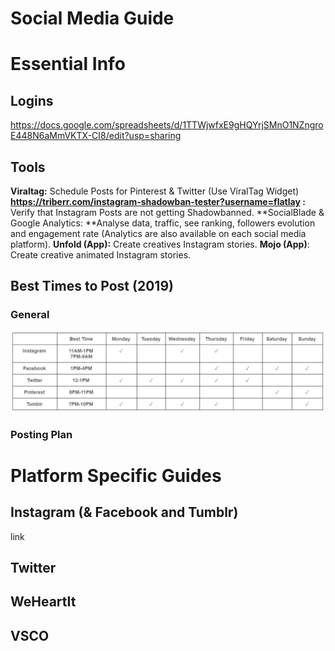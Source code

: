 <!-- TITLE: Social Media -->

# Social Media Guide

# Essential Info
## Logins
https://docs.google.com/spreadsheets/d/1TTWjwfxE9gHQYrjSMnO1NZngroE448N6aMmVKTX-CI8/edit?usp=sharing

## Tools
**Viraltag:** Schedule Posts for Pinterest & Twitter (Use ViralTag Widget)
**https://triberr.com/instagram-shadowban-tester?username=flatlay :** Verify that Instagram Posts are not getting Shadowbanned.
**SocialBlade & Google Analytics: **Analyse data, traffic, see ranking, followers evolution and engagement rate (Analytics are also available on each social media platform).
**Unfold (App):** Create creatives Instagram stories.
**Mojo (App)**: Create creative animated Instagram stories.

## Best Times to Post (2019)
### General

![Best Times To Post](/uploads/best-times-to-post.png "Best Times To Post")

### Posting Plan


# Platform Specific Guides
## Instagram (& Facebook and Tumblr)
link

## Twitter
## WeHeartIt
## VSCO

